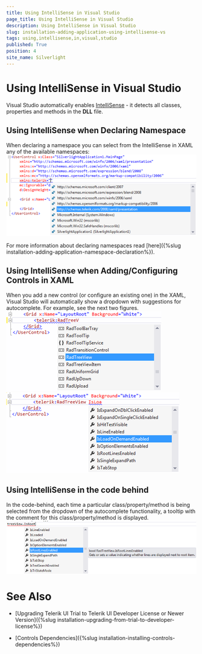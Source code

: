 ```yaml
---
title: Using IntelliSense in Visual Studio
page_title: Using IntelliSense in Visual Studio
description: Using IntelliSense in Visual Studio
slug: installation-adding-application-using-intellisense-vs
tags: using,intellisense,in,visual,studio
published: True
position: 4
site_name: Silverlight
---
```


# Using IntelliSense in Visual Studio



Visual Studio automatically enables [IntelliSense](http://en.wikipedia.org/wiki/IntelliSense) - it detects all classes, properties and methods in the __DLL__ file.

## Using IntelliSense when Declaring Namespace

When declaring a namespace you can select from the IntelliSense in XAML any of the available namespaces:![Common Installing Namespace Declaration 012](images/Common_InstallingNamespaceDeclaration_012.png)

For more information about declaring namespaces read [here]({%slug installation-adding-application-namespace-declaration%}).

## Using IntelliSense when Adding/Configuring Controls in XAML

When you add a new control (or configure an existing one) in the XAML, Visual Studio will automatically show a dropdown with suggestions for autocomplete. For example, see the next two figures.![Common Installing Using Intellisense 012](images/Common_InstallingUsingIntellisense_012.png)![Common Installing Using Intellisense 013](images/Common_InstallingUsingIntellisense_013.png)

## Using IntelliSense in the code behind

In the code-behind, each time a particular class/property/method is being selected from the dropdown of the autocomplete functionality, a tooltip with the comment for this class/property/method is displayed.![Common Installing Using Intellisense 014](images/Common_InstallingUsingIntellisense_014.png)

# See Also

 * [Upgrading Telerik UI Trial to Telerik UI Developer License or Newer Version]({%slug installation-upgrading-from-trial-to-developer-license%})

 * [Controls Dependencies]({%slug installation-installing-controls-dependencies%})
